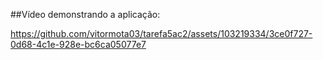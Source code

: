##Vídeo demonstrando a aplicação:


https://github.com/vitormota03/tarefa5ac2/assets/103219334/3ce0f727-0d68-4c1e-928e-bc6ca05077e7

